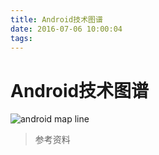 ```yaml
---
title: Android技术图谱
date: 2016-07-06 10:00:04
tags:
---
```


# Android技术图谱
![android map line](/images/android-map-line.jpeg)

> 参考资料


